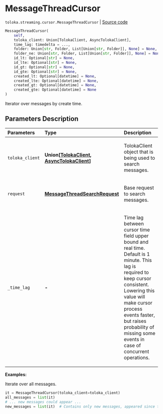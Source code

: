 # MessageThreadCursor
`toloka.streaming.cursor.MessageThreadCursor` | [Source code](https://github.com/Toloka/toloka-kit/blob/v1.2.1/src/streaming/cursor.py#L438)

```python
MessageThreadCursor(
    self,
    toloka_client: Union[TolokaClient, AsyncTolokaClient],
    time_lag: timedelta = ...,
    folder: Union[str, Folder, List[Union[str, Folder]], None] = None,
    folder_ne: Union[str, Folder, List[Union[str, Folder]], None] = None,
    id_lt: Optional[str] = None,
    id_lte: Optional[str] = None,
    id_gt: Optional[str] = None,
    id_gte: Optional[str] = None,
    created_lt: Optional[datetime] = None,
    created_lte: Optional[datetime] = None,
    created_gt: Optional[datetime] = None,
    created_gte: Optional[datetime] = None
)
```

Iterator over messages by create time.

## Parameters Description

| Parameters | Type | Description |
| :----------| :----| :-----------|
`toloka_client`|**Union\[[TolokaClient](toloka.client.TolokaClient.md), [AsyncTolokaClient](toloka.async_client.client.AsyncTolokaClient.md)\]**|<p>TolokaClient object that is being used to search messages.</p>
`request`|**[MessageThreadSearchRequest](toloka.client.search_requests.MessageThreadSearchRequest.md)**|<p>Base request to search messages.</p>
`_time_lag`|**-**|<p>Time lag between cursor time field upper bound and real time. Default is 1 minute. This lag is required to keep cursor consistent. Lowering this value will make cursor process events faster, but raises probability of missing some events in case of concurrent operations.</p>

**Examples:**

Iterate over all messages.

```python
it = MessageThreadCursor(toloka_client=toloka_client)
all_messages = list(it)
# ... new messages could appear ...
new_messages = list(it)  # Contains only new messages, appeared since the previous call.
```
